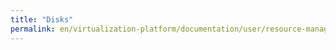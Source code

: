 ```yaml
---
title: "Disks"
permalink: en/virtualization-platform/documentation/user/resource-managment/disks.html
---
```

